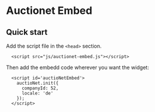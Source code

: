 # Auctionet Embed

## Quick start
Add the script file in the ```<head>``` section.

```
  <script src="js/auctionet-embed.js"></script>
```

Then add the embedd code wherever you want the widget:

```
  <script id='auctioNetEmbed'>
    auctioNet.init({
      companyId: 52,
      locale: 'de'
    });
  </script>
```

